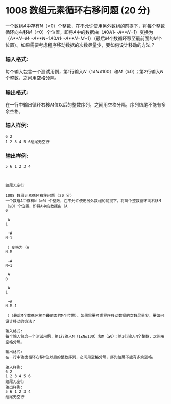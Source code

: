 # 1008 数组元素循环右移问题 (20 分)

一个数组*A*中存有*N*（>0）个整数，在不允许使用另外数组的前提下，将每个整数循环向右移*M*（≥0）个位置，即将*A*中的数据由（*A*0*A*1⋯*A**N*−1）变换为（*A**N*−*M*⋯*A**N*−1*A*0*A*1⋯*A**N*−*M*−1）（最后*M*个数循环移至最前面的*M*个位置）。如果需要考虑程序移动数据的次数尽量少，要如何设计移动的方法？

### 输入格式:

每个输入包含一个测试用例，第1行输入*N*（1≤*N*≤100）和*M*（≥0）；第2行输入*N*个整数，之间用空格分隔。

### 输出格式:

在一行中输出循环右移*M*位以后的整数序列，之间用空格分隔，序列结尾不能有多余空格。

### 输入样例:

```in
6 2
1 2 3 4 5 6结尾无空行
```

### 输出样例:

```out
5 6 1 2 3 4



结尾无空行
```

```
1008 数组元素循环右移问题 (20 分)
一个数组A中存有N（>0）个整数，在不允许使用另外数组的前提下，将每个整数循环向右移M（≥0）个位置，即将A中的数据由（A 
0
​
 A 
1
​
 ⋯A 
N−1
​
 ）变换为（A 
N−M
​
 ⋯A 
N−1
​
 A 
0
​
 A 
1
​
 ⋯A 
N−M−1
​
 ）（最后M个数循环移至最前面的M个位置）。如果需要考虑程序移动数据的次数尽量少，要如何设计移动的方法？

输入格式:
每个输入包含一个测试用例，第1行输入N（1≤N≤100）和M（≥0）；第2行输入N个整数，之间用空格分隔。

输出格式:
在一行中输出循环右移M位以后的整数序列，之间用空格分隔，序列结尾不能有多余空格。

输入样例:
6 2
1 2 3 4 5 6
结尾无空行
输出样例:
5 6 1 2 3 4
结尾无空行
```


